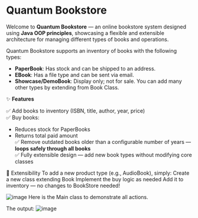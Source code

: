 # Quantum Bookstore

Welcome to **Quantum Bookstore** — an online bookstore system designed using **Java OOP principles**, showcasing a flexible and extensible architecture for managing different types of books and operations.

Quantum Bookstore supports an inventory of books with the following types:
- **PaperBook**: Has stock and can be shipped to an address.
- **EBook**: Has a file type and can be sent via email.
- **Showcase/DemoBook**: Display only; not for sale.
You can add many other types by extending from Book Class.

✨ **Features**

✅ Add books to inventory (ISBN, title, author, year, price)  
✅ Buy books:
   - Reduces stock for PaperBooks
   - Returns total paid amount  
✅ Remove outdated books older than a configurable number of years — **loops safely through all books**  
✅ Fully extensible design — add new book types without modifying core classes  

🧩 Extensibility
To add a new product type (e.g., AudioBook), simply:
Create a new class extending Book
Implement the buy logic as needed
Add it to inventory — no changes to BookStore needed!

![image](https://github.com/user-attachments/assets/1ae5ccac-8fb0-4463-a16d-2e0b5e92d340)
Here is the Main class to demonstrate all actions.

The output:
![image](https://github.com/user-attachments/assets/00a59b15-5de5-4dee-8099-88f3be17608b)

